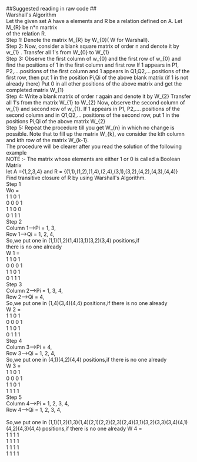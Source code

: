 ##Suggested reading in raw code ##
<br>
Warshall's Algorithm
<br>
Let the given set A have a elements and R be a relation defined on A. Let M_{R} be n*n martrix
<br>
of the relation R. 
<br>
Step 1: Denote the matrix M_{R} by W_{0}( W for Warshall).
<br>
Step 2: Now, consider a blank square matrix of order n and denote it by w_{1} . Transfer all 1's
from W_{0} to W_{1}
<br>
Step 3: Observe the first column of w_{0} and the first row of w_{0} and find the positions of 1 in the first column and first row
If 1 appears in P1, P2,....positions of the first column and 1 appears in Q1,Q2,... positions of the first row, then put 1 in the position 
Pi,Qi of the above blank matrix (if 1 is not already there) 
Put 0 in all other positions of the above matrix and get the completed matrix W_{1} 
<br>
Step 4: Write a blank matrix of order r again and denote it by W_{2} Transfer all 1's from the matrix W_{1} to W_{2} 
Now, observe the second column of w_{1} and second row of w_{1}. If 1 appears in P1, P2,.... positions of the second column and in Q1,Q2,... positions of the second row, put 1 in the positions Pi,Qi  of the above matrix W_{2}
<br>
Step 5: Repeat the procedure till you get W_{n} in which no change is possible. Note that to fill up the matrix W_{k}, we consider the kth column and kth row of the matrix W_{k-1}.
<br>
The procedure will be clearer after you read the solution of the following example<br>
NOTE :- The matrix  whose elements are either 1 or 0 is called a Boolean Matrix<br>
let A ={1,2,3,4} and  R = {(1,1),(1,2),(1,4),(2,4),(3,1),(3,2),(4,2),(4,3),(4,4)}<br>
Find transitive closure of R by using Warshall's Algorithm.<br>
Step 1<br>
Wo =  <br>
 1 1 0 1 <br>
 0 0 0 1 <br>
 1 1 0 0 <br>
 0 1 1 1 <br>
Step 2 <br>
Column 1-->Pi = 1, 3, <br>
Row 1-->Qi = 1, 2, 4, <br>
So,we put one in (1,1)(1,2)(1,4)(3,1)(3,2)(3,4) positions,if <br>
there is no one already <br>
W 1 = <br>
 1 1 0 1 <br>
 0 0 0 1 <br>
 1 1 0 1 <br>
 0 1 1 1 <br>
Step 3 <br>
Column 2-->Pi = 1, 3, 4, <br>
Row 2-->Qi = 4, <br>
So,we put one in (1,4)(3,4)(4,4) positions,if there is no one already <br>
W 2 = <br>
 1 1 0 1 <br>
 0 0 0 1 <br>
 1 1 0 1 <br>
 0 1 1 1 <br>
Step 4 <br>
Column 3-->Pi = 4,
<br> Row 3-->Qi = 1, 2, 4, <br>
So,we put one in (4,1)(4,2)(4,4) positions,if there is no one already <br>
W 3 = <br>
 1 1 0 1 <br>
 0 0 0 1 <br>
 1 1 0 1 <br>
 1 1 1 1 <br>
Step 5 <br>
Column 4-->Pi = 1, 2, 3, 4,<br>
Row 4-->Qi = 1, 2, 3, 4,<br>
<br>So,we put one in (1,1)(1,2)(1,3)(1,4)(2,1)(2,2)(2,3)(2,4)(3,1)(3,2)(3,3)(3,4)(4,1)(4,2)(4,3)(4,4) positions,if there is no one already
W 4 = <br>
 1 1 1 1 <br>
 1 1 1 1 <br>
 1 1 1 1 <br>
 1 1 1 1 <br>
